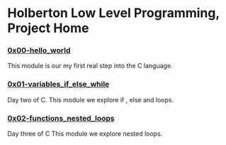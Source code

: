 <h1>Holberton Low Level Programming, Project Home</h1>

### [0x00-hello_world](./0x00-hello_world)

This module is our my first real step into the C language.

### [0x01-variables_if_else_while](./0x01-variables_if_else_while)

Day two of C.
This module we explore if , else and loops.

### [0x02-functions_nested_loops](/0x02-functions_nested_loops)

Day three of C
This module we explore nested loops.